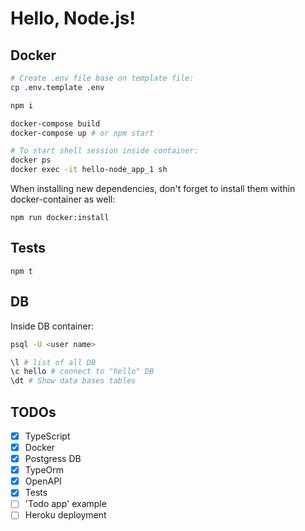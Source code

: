 # Hello, Node.js!

## Docker

```Bash
# Create .env file base on template file:
cp .env.template .env

npm i

docker-compose build
docker-compose up # or npm start

# To start shell session inside container:
docker ps
docker exec -it hello-node_app_1 sh
```

When installing new dependencies, don't forget to install them within docker-container as well:

```
npm run docker:install
```

## Tests

```
npm t
```

## DB

Inside DB container:

```Bash
psql -U <user name>

\l # list of all DB
\c hello # connect to "hello" DB
\dt # Show data bases tables
```

## TODOs

- [x] TypeScript
- [x] Docker
- [x] Postgress DB
- [x] TypeOrm
- [x] OpenAPI
- [x] Tests
- [ ] 'Todo app' example
- [ ] Heroku deployment
